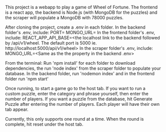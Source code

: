 This project is a webapp to play a game of Wheel of Fortune.  The frontend is a react app, the backend is Node.js (with MongoDB for the puzzles) and the scraper will populate a MongoDB with 78000 puzzles.

After cloning the project, create a .env in each folder.
In the backend folder's .env, include:
PORT=<port number to run the backend locally>
MONGO_URL=<URL for the mongodb.  either local or atlas>
In the frontend folder's .env, include:
REACT_APP_API_BASE=<the localhost link to the backend followed by /api/v1/wheel.  The default port is 5000 ie. http://localhost:5000/api/v1/wheel>
In the scraper folder's .env, include:
MONGO_URL=<Same as the the property in the backend .env>

From the terminal:
Run 'npm install' for each folder to download dependencies, the run 'node index' from the scraper folder to populate your database.  In the backend folder, run 'nodemon index' and in the frontend folder run 'npm start'

Once running, to start a game go to the host tab.  If you want to run a custom puzzle, enter the category and phrase yourself, then enter the number of players.  If you want a puzzle from the database, hit Generate Puzzle after entering the number of players.  Each player will have their own tab appear.

Currently, this only supports one round at a time.  When the round is complete, hit reset under the host tab.